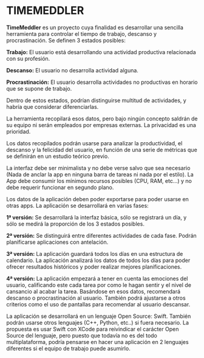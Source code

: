 # TIMEMEDDLER

**TimeMeddler** es un proyecto cuya finalidad es desarrollar una sencilla herramienta para
controlar el tiempo de trabajo, descanso y procrastinación.
Se definen 3 estados posibles:

**Trabajo:** El usuario está desarrollando una actividad productiva relacionada con su
profesión.

**Descanso:** El usuario no desarrolla actividad alguna.

**Procrastinación:** El usuario desarrolla actividades no productivas en horario que se
supone de trabajo.

Dentro de estos estados, podrían distinguirse multitud de actividades, y habría que
considerar diferenciarlas.

La herramienta recopilará esos datos, pero bajo ningún concepto saldrán de su equipo ni
serán empleados por empresas externas. La privacidad es una prioridad.

Los datos recopilados podrán usarse para analizar la productividad, el descanso y la
felicidad del usuario, en función de una serie de métricas que se definirán en un estudio
teórico previo.

La interfaz debe ser minimalista y no debe verse salvo que sea necesario (Nada de anclar
la app en ninguna barra de tareas ni nada por el estilo).
La App debe consumir los mínimos recursos posibles (CPU, RAM, etc...) y no debe
requerir funcionar en segundo plano.

Los datos de la aplicación deben poder exportarse para poder usarse en otras apps.
La aplicación se desarrollará en varias fases:

**1ª versión:** Se desarrollará la interfaz básica, sólo se registrará un día, y sólo se medirá la
proporción de los 3 estados posibles.

**2ª versión:** Se distinguirá entre diferentes actividades de cada fase. Podrán planificarse
aplicaciones con antelación.

**3ª versión:** La aplicación guardará todos los días en una estructura de calendario. La
aplicación analizará los datos de todos los días para poder ofrecer resultados históricos y
poder realizar mejores planificaciones.

**4ª versión:** La aplicación empezará a tener en cuenta las emociones del usuario,
calificando este cada tarea por como le hagan sentir y el nivel de cansancio al acabar la
tarea. Basándose en esos datos, recomendará descanso o procrastinación al usuario.
También podrá ajustarse a otros criterios como el uso de pantallas para recomendar al
usuario descansar.

La aplicación se desarrollará en un lenguaje Open Source: Swift. También podrán usarse
otros lenguajes (C++, Python, etc..) si fuera necesario. La propuesta es usar Swift con
XCode para reivindicar el carácter Open Source del lenguaje, pero puesto que todavía no
es del todo multiplataforma, podría pensarse en hacer una aplicación en 2 lenguajes
diferentes si el equipo de trabajo puede asumirlo.
